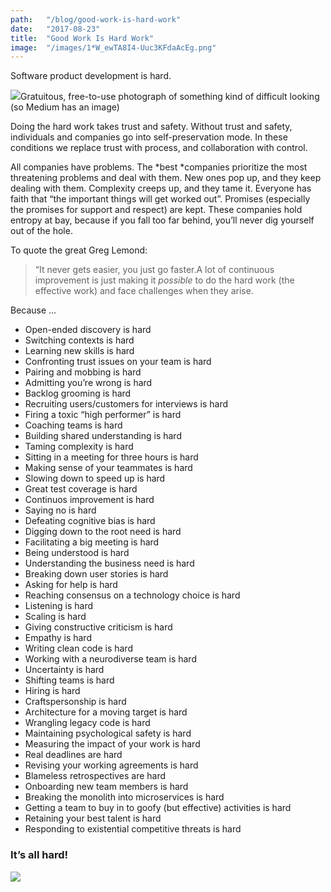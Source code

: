 ```yaml
---
path:	"/blog/good-work-is-hard-work"
date:	"2017-08-23"
title:	"Good Work Is Hard Work"
image:	"/images/1*W_ewTA8I4-Uuc3KFdaAcEg.png"
---
```


Software product development is hard.

![](/images/1*W_ewTA8I4-Uuc3KFdaAcEg.png)Gratuitous, free-to-use photograph of something kind of difficult looking (so Medium has an image)

Doing the hard work takes trust and safety. Without trust and safety, individuals and companies go into self-preservation mode. In these conditions we replace trust with process, and collaboration with control.

All companies have problems. The *best *companies prioritize the most threatening problems and deal with them. New ones pop up, and they keep dealing with them. Complexity creeps up, and they tame it. Everyone has faith that “the important things will get worked out”. Promises (especially the promises for support and respect) are kept. These companies hold entropy at bay, because if you fall too far behind, you’ll never dig yourself out of the hole.

To quote the great Greg Lemond:


> “It never gets easier, you just go faster.A lot of continuous improvement is just making it *possible* to do the hard work (the effective work) and face challenges when they arise.

Because …

* Open-ended discovery is hard
* Switching contexts is hard
* Learning new skills is hard
* Confronting trust issues on your team is hard
* Pairing and mobbing is hard
* Admitting you’re wrong is hard
* Backlog grooming is hard
* Recruiting users/customers for interviews is hard
* Firing a toxic “high performer” is hard
* Coaching teams is hard
* Building shared understanding is hard
* Taming complexity is hard
* Sitting in a meeting for three hours is hard
* Making sense of your teammates is hard
* Slowing down to speed up is hard
* Great test coverage is hard
* Continuos improvement is hard
* Saying no is hard
* Defeating cognitive bias is hard
* Digging down to the root need is hard
* Facilitating a big meeting is hard
* Being understood is hard
* Understanding the business need is hard
* Breaking down user stories is hard
* Asking for help is hard
* Reaching consensus on a technology choice is hard
* Listening is hard
* Scaling is hard
* Giving constructive criticism is hard
* Empathy is hard
* Writing clean code is hard
* Working with a neurodiverse team is hard
* Uncertainty is hard
* Shifting teams is hard
* Hiring is hard
* Craftspersonship is hard
* Architecture for a moving target is hard
* Wrangling legacy code is hard
* Maintaining psychological safety is hard
* Measuring the impact of your work is hard
* Real deadlines are hard
* Revising your working agreements is hard
* Blameless retrospectives are hard
* Onboarding new team members is hard
* Breaking the monolith into microservices is hard
* Getting a team to buy in to goofy (but effective) activities is hard
* Retaining your best talent is hard
* Responding to existential competitive threats is hard
### It’s all hard!

![](/images/1*IAIgqCyhaYiKyzQ8-48XSw.png)